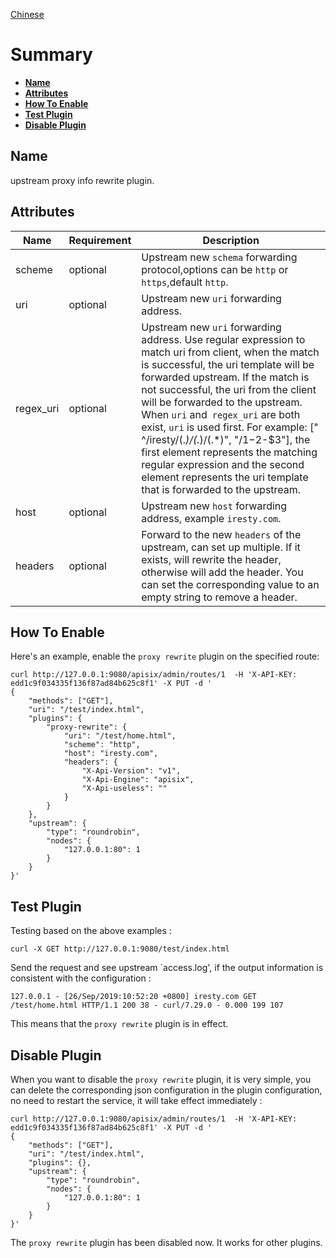 <!--
#
# Licensed to the Apache Software Foundation (ASF) under one or more
# contributor license agreements.  See the NOTICE file distributed with
# this work for additional information regarding copyright ownership.
# The ASF licenses this file to You under the Apache License, Version 2.0
# (the "License"); you may not use this file except in compliance with
# the License.  You may obtain a copy of the License at
#
#     http://www.apache.org/licenses/LICENSE-2.0
#
# Unless required by applicable law or agreed to in writing, software
# distributed under the License is distributed on an "AS IS" BASIS,
# WITHOUT WARRANTIES OR CONDITIONS OF ANY KIND, either express or implied.
# See the License for the specific language governing permissions and
# limitations under the License.
#
-->

[Chinese](proxy-rewrite-cn.md)

# Summary
- [**Name**](#name)
- [**Attributes**](#attributes)
- [**How To Enable**](#how-to-enable)
- [**Test Plugin**](#test-plugin)
- [**Disable Plugin**](#disable-plugin)

## Name

upstream proxy info rewrite plugin.

## Attributes
|Name    | Requirement |Description|
|-------         |-----|------|
|scheme          |optional| Upstream new `schema` forwarding protocol,options can be `http` or `https`,default `http`.|
|uri             |optional| Upstream new `uri` forwarding address.|
|regex_uri       |optional| Upstream new `uri` forwarding address. Use regular expression to match uri from client, when the match is successful, the uri template will be forwarded upstream. If the match is not successful, the uri from the client will be forwarded to the upstream. When `uri` and` regex_uri` are both exist, `uri` is used first. For example: [" ^/iresty/(.*)/(.*)/(.*)", "/$1-$2-$3"], the first element represents the matching regular expression and the second element represents the uri template that is forwarded to the upstream.|
|host            |optional| Upstream new `host` forwarding address, example `iresty.com`. |
|headers         |optional| Forward to the new `headers` of the upstream, can set up multiple. If it exists, will rewrite the header, otherwise will add the header. You can set the corresponding value to an empty string to remove a header.|

## How To Enable

Here's an example, enable the `proxy rewrite` plugin on the specified route:

```shell
curl http://127.0.0.1:9080/apisix/admin/routes/1  -H 'X-API-KEY: edd1c9f034335f136f87ad84b625c8f1' -X PUT -d '
{
    "methods": ["GET"],
    "uri": "/test/index.html",
    "plugins": {
        "proxy-rewrite": {
            "uri": "/test/home.html",
            "scheme": "http",
            "host": "iresty.com",
            "headers": {
                "X-Api-Version": "v1",
                "X-Api-Engine": "apisix",
                "X-Api-useless": ""
            }
        }
    },
    "upstream": {
        "type": "roundrobin",
        "nodes": {
            "127.0.0.1:80": 1
        }
    }
}'
```

## Test Plugin
Testing based on the above examples :
```shell
curl -X GET http://127.0.0.1:9080/test/index.html
```

Send the request and see upstream `access.log', if the output information is consistent with the configuration :
```
127.0.0.1 - [26/Sep/2019:10:52:20 +0800] iresty.com GET /test/home.html HTTP/1.1 200 38 - curl/7.29.0 - 0.000 199 107
```

This means that the `proxy rewrite` plugin is in effect.

## Disable Plugin
When you want to disable the `proxy rewrite` plugin, it is very simple,
 you can delete the corresponding json configuration in the plugin configuration,
  no need to restart the service, it will take effect immediately :
```shell
curl http://127.0.0.1:9080/apisix/admin/routes/1  -H 'X-API-KEY: edd1c9f034335f136f87ad84b625c8f1' -X PUT -d '
{
    "methods": ["GET"],
    "uri": "/test/index.html",
    "plugins": {},
    "upstream": {
        "type": "roundrobin",
        "nodes": {
            "127.0.0.1:80": 1
        }
    }
}'
```

The `proxy rewrite` plugin has been disabled now. It works for other plugins.
